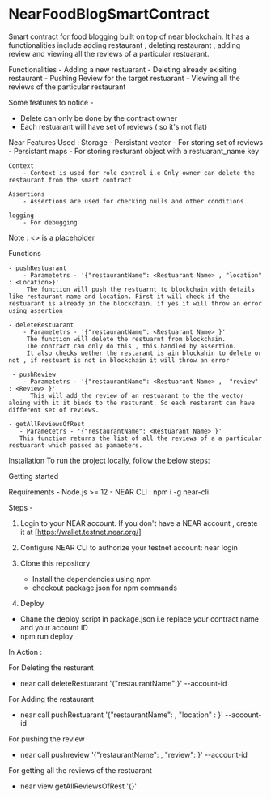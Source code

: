 # NearFoodBlogSmartContract
Smart contract for food blogging built on top of near blockchain.
It has a functionalities include adding restaurant , deleting restaurant , adding review and viewing all the reviews of a particular restuarant.


Functionalities 
    - Adding a new restuarant
    - Deleting already exisiting restaurant
    - Pushing Review for the target restuarant
    - Viewing all the reviews of the particular restaurant

Some features to notice - 
 - Delete can only be done by the contract owner
 - Each restuarant will have set of reviews ( so it's not flat)

Near Features Used :
    Storage 
        - Persistant vector - For storing set of reviews
        - Persistant maps - For storing resturant object with a restuarant_name key
    
    Context
        - Context is used for role control i.e Only owner can delete the restaurant from the smart contract

    Assertions
        - Assertions are used for checking nulls and other conditions
    
    logging
        - For debugging
    

Note :  <> is a placeholder

Functions

    - pushRestuarant 
        - Parametetrs - '{"restaurantName": <Restuarant Name> , "location" : <Location>}' 
         The function will push the restuarnt to blockchain with details like restaurant name and location. First it will check if the restuarant is already in the blockchain. if yes it will throw an error using assertion
        
    - deleteRestuarant 
        - Parametetrs - '{"restaurantName": <Restuarant Name> }' 
         The function will delete the restuarnt from blockchain.
         The contract can only do this , this handled by assertion.
         It also checks wether the restarant is ain blockahin to delete or not , if restuant is not in blockchain it will throw an error

     - pushReview 
        - Parametetrs - '{"restaurantName": <Restuarant Name> ,  "review" : <Review> }' 
          This will add the review of an restuarant to the the vector aloing with it it binds to the resturant. So each restarant can have different set of reviews.
        
    - getAllReviewsOfRest
       - Parametetrs - '{"restaurantName": <Restuarant Name> }' 
       This function returns the list of all the reviews of a a particular restuarant which passed as pamaeters.
 

Installation
To run the project locally, follow the below steps:

Getting started

Requirements
    - Node.js >= 12
    - NEAR CLI :
    npm i -g near-cli

Steps -

1) Login to your NEAR account.
If you don't have a NEAR account , create it at [https://wallet.testnet.near.org/]


2) Configure NEAR CLI to authorize your testnet account:
    near login

3) Clone this repository
    - Install the dependencies using npm
    - checkout package.json for npm commands

4) Deploy 
  - Chane the deploy script in package.json i.e replace your contract name and your account ID
  - npm run deploy



In Action :

For Deleting the resturant 

- near call <Contract Name> deleteRestuarant '{"restaurantName":<RestaurantName>}' --account-id <Account ID>

For Adding the restaurant 
- near call <Contract Name> pushRestuarant '{"restaurantName": <Resturant Name> , "location" : <Location>}' --account-id <Account ID>

For pushing the review
- near call <Contract Name> pushreview '{"restaurantName":<Resturant Name> , "review": <Review>}' --account-id <Account ID>

For getting all the reviews of the restuarant
- near view <Contract Name> getAllReviewsOfRest '{<Resturant Name>}'